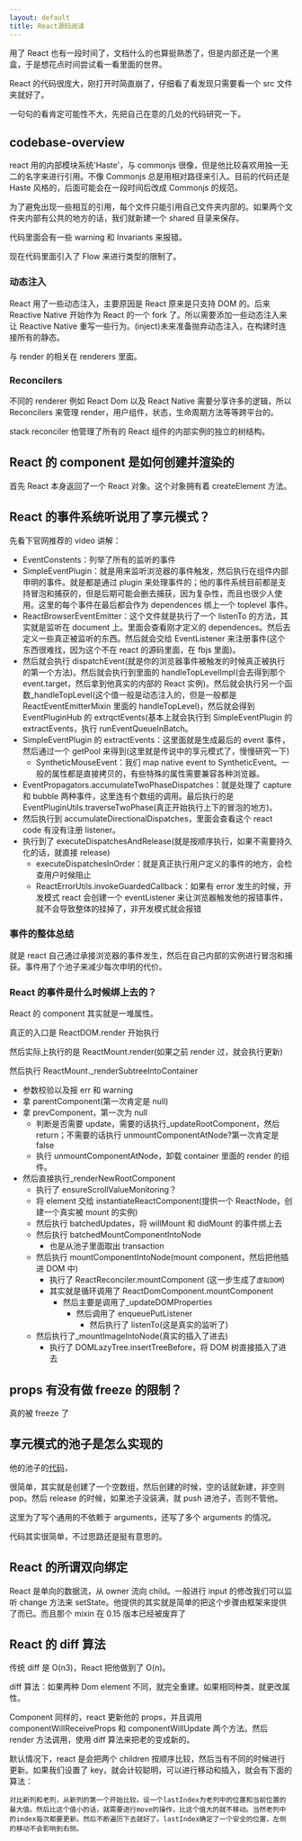 ```yaml
---
layout: default
title: React源码阅读
---
```


用了 React 也有一段时间了，文档什么的也算挺熟悉了，但是内部还是一个黑盒，于是想花点时间尝试看一看里面的世界。

React 的代码很庞大，刚打开时简直崩了，仔细看了看发现只需要看一个 src 文件夹就好了。

一句句的看肯定可能性不大，先把自己在意的几处的代码研究一下。

## codebase-overview

react 用的内部模块系统'Haste'，与 commonjs 很像，但是他比较喜欢用独一无二的名字来进行引用。不像 Commonjs 总是用相对路径来引入。目前的代码还是 Haste 风格的，后面可能会在一段时间后改成 Commonjs 的规范。

为了避免出现一些相互的引用，每个文件只能引用自己文件夹内部的。如果两个文件夹内部有公共的地方的话，我们就新建一个 shared 目录来保存。

代码里面会有一些 warning 和 Invariants 来报错。

现在代码里面引入了 Flow 来进行类型的限制了。

### 动态注入

React 用了一些动态注入，主要原因是 React 原来是只支持 DOM 的。后来 Reactive Native 开始作为 React 的一个 fork 了。所以需要添加一些动态注入来让 Reactive Native 重写一些行为。(inject)未来准备抛弃动态注入，在构建时连接所有的静态。

与 render 的相关在 renderers 里面。

### Reconcilers

不同的 renderer 例如 React Dom 以及 React Native 需要分享许多的逻辑，所以 Reconcilers 来管理 render，用户组件，状态，生命周期方法等等跨平台的。

stack reconciler 他管理了所有的 React 组件的内部实例的独立的树结构。

## React 的 component 是如何创建并渲染的

首先 React 本身返回了一个 React 对象。这个对象拥有着 createElement 方法。

## React 的事件系统听说用了享元模式？

先看下官网推荐的 video 讲解：

- EventConstents：列举了所有的监听的事件
- SimpleEventPlugin：就是用来监听浏览器的事件触发，然后执行在组件内部申明的事件。就是都是通过 plugin 来处理事件的；他的事件系统目前都是支持冒泡和捕获的，但是后期可能会删去捕获，因为复杂性，而且也很少人使用。这里的每个事件在最后都会作为 dependences 绑上一个 toplevel 事件。
- ReactBrowserEventEmitter：这个文件就是执行了一个 listenTo 的方法，其实就是监听在 document 上。里面会查看刚才定义的 dependences。然后去定义一些真正被监听的东西。然后就会交给 EventListener 来注册事件(这个东西很难找，因为这个不在 react 的源码里面，在 fbjs 里面)。
- 然后就会执行 dispatchEvent(就是你的浏览器事件被触发的时候真正被执行的第一个方法)。然后就会执行到里面的 handleTopLevelImpl(会去得到那个 event.target，然后拿到他真实的内部的 React 实例)。然后就会执行另一个函数\_handleTopLevel(这个值一般是动态注入的，但是一般都是 ReactEventEmitterMixin 里面的 handleTopLevel)，然后就会得到 EventPluginHub 的 extrqctEvents(基本上就会执行到 SimpleEventPlugin 的 extractEvents，执行 runEventQueueInBatch。
- SimpleEventPlugin 的 extractEvents：这里面就是生成最后的 event 事件，然后通过一个 getPool 来得到(这里就是传说中的享元模式了，慢慢研究一下)
  - SyntheticMouseEvent：我们 map native event to SyntheticEvent。一般的属性都是直接拷贝的，有些特殊的属性需要兼容各种浏览器。
- EventPropagators.accumulateTwoPhaseDispatches：就是处理了 capture 和 bubble 两种事件，这里连有个数组的调用。最后执行的是 EventPluginUtils.traverseTwoPhase(真正开始执行上下的冒泡的地方)。
- 然后执行到 accumulateDirectionalDispatches，里面会查看这个 react code 有没有注册 listener。
- 执行到了 executeDispatchesAndRelease(就是按顺序执行，如果不需要持久化的话，就直接 release)
  - executeDispatchesInOrder：就是真正执行用户定义的事件的地方，会检查用户时候阻止
  - ReactErrorUtils.invokeGuardedCallback：如果有 error 发生的时候，开发模式 react 会创建一个 eventListener 来让浏览器触发他的报错事件，就不会导致整体的挂掉了，非开发模式就会报错

### 事件的整体总结

就是 react 自己通过承接浏览器的事件发生，然后在自己内部的实例进行冒泡和捕获。事件用了个池子来减少每次申明的代价。

### React 的事件是什么时候绑上去的？

React 的 component 其实就是一堆属性。

真正的入口是 ReactDOM.render 开始执行

然后实际上执行的是 ReactMount.render(如果之前 render 过，就会执行更新)

然后执行 ReactMount.\_renderSubtreeIntoContainer

- 参数校验以及报 err 和 warning
- 拿 parentComponent(第一次肯定是 null)
- 拿 prevComponent，第一次为 null
  - 判断是否需要 update，需要的话执行\_updateRootComponent，然后 return；不需要的话执行 unmountComponentAtNode?第一次肯定是 false
  - 执行 unmountComponentAtNode，卸载 container 里面的 render 的组件。
- 然后直接执行\_renderNewRootComponent
  - 执行了 ensureScrollValueMonitoring？
  - 将 element 交给 instantiateReactComponent(提供一个 ReactNode，创建一个真实被 mount 的实例)
  - 然后执行 batchedUpdates，将 willMount 和 didMount 的事件绑上去
  - 然后执行 batchedMountComponentIntoNode
    - 也是从池子里面取出 transaction
  - 然后执行 mountComponentIntoNode(mount component，然后把他插进 DOM 中)
    - 执行了 ReactReconciler.mountComponent (这一步生成了`虚拟DOM`)
    - 其实就是循环调用了 ReactDomComponent.mountComponent
      - 然后主要是调用了\_updateDOMProperties
        - 然后调用了 enqueuePutListener
          - 然后执行了 listenTo(这是真实的监听了)
  - 然后执行了\_mountImageIntoNode(真实的插入了进去)
    - 执行了 DOMLazyTree.insertTreeBefore，将 DOM 树直接插入了进去

## props 有没有做 freeze 的限制？

真的被 freeze 了

## 享元模式的池子是怎么实现的

他的池子的[代码](https://github.com/facebook/react/blob/master/src/shared/utils/PooledClass.js)，

很简单，其实就是创建了一个空数组，然后创建的时候，空的话就新建，非空则 pop。然后 release 的时候，如果池子没装满，就 push 进池子，否则不管他。

这里为了写个通用的不依赖于 arguments，还写了多个 arguments 的情况。

代码其实很简单，不过思路还是挺有意思的。

## React 的所谓双向绑定

React 是单向的数据流，从 owner 流向 child。一般进行 input 的修改我们可以监听 change 方法来 setState。他提供的其实就是简单的把这个步骤由框架来提供了而已。而且那个 mixin 在 0.15 版本已经被废弃了

## React 的 diff 算法

传统 diff 是 O(n3)，React 把他做到了 O(n)。

diff 算法：如果两种 Dom element 不同，就完全重建。如果相同种类，就更改属性。

Component 同样的，react 更新他的 props，并且调用 componentWillReceiveProps 和 componentWillUpdate 两个方法。然后 render 方法调用，使用 diff 算法来把老的变成新的。

默认情况下，react 是会把两个 children 按顺序比较，然后当有不同的时候进行更新。如果我们设置了 key，就会计较聪明，可以进行移动和插入，就会有下面的算法：

    对比新列和老列，从新列的第一个开始比较。设一个lastIndex为老列中的位置和当前位置的最大值。然后比这个值小的话，就需要进行move的操作，比这个值大的就不移动。当然老列中的index每次都要更新。然后不断遍历下去就好了。lastIndex确定了一个安全的位置，左侧的移动不会影响到右侧。
